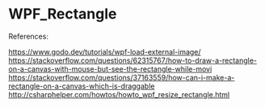 # WPF_Rectangle


References:

https://www.godo.dev/tutorials/wpf-load-external-image/
https://stackoverflow.com/questions/62315767/how-to-draw-a-rectangle-on-a-canvas-with-mouse-but-see-the-rectangle-while-movi
https://stackoverflow.com/questions/37163559/how-can-i-make-a-rectangle-on-a-canvas-which-is-draggable
http://csharphelper.com/howtos/howto_wpf_resize_rectangle.html
